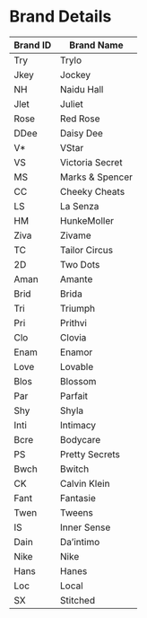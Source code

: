 # Brand Details

| Brand ID | Brand Name | 
|----|------|
| Try | Trylo | 
| Jkey | Jockey | 
| NH | Naidu Hall | 
| Jlet | Juliet | 
| Rose | Red Rose | 
| DDee | Daisy Dee |
| V* | VStar | 
| VS | Victoria Secret | 
| MS | Marks & Spencer | 
| CC | Cheeky Cheats | 
| LS | La Senza | 
| HM | HunkeMoller | 
| Ziva | Zivame | 
| TC | Tailor Circus | 
| 2D | Two Dots | 
| Aman | Amante | 
| Brid | Brida | 
| Tri | Triumph | 
| Pri | Prithvi | 
| Clo | Clovia | 
| Enam | Enamor | 
| Love | Lovable | 
| Blos | Blossom | 
| Par | Parfait | 
| Shy | Shyla | 
| Inti | Intimacy |
| Bcre | Bodycare |
| PS | Pretty Secrets | 
| Bwch | Bwitch |
| CK | Calvin Klein | 
| Fant | Fantasie |
| Twen | Tweens | 
| IS | Inner Sense |
| Dain | Da’intimo |
| Nike | Nike |
| Hans | Hanes |
| Loc | Local | 
| SX | Stitched | 
